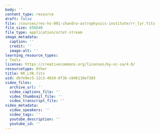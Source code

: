 ```yaml
---
body: ''
content_type: resource
draft: false
file: /courses/res-hs-001-chandra-astrophysics-institute/rr_lyr.fits
file_size: 656640
file_type: application/octet-stream
image_metadata:
  caption: ''
  credit: ''
  image-alt: ''
learning_resource_types:
- Tools
license: https://creativecommons.org/licenses/by-nc-sa/4.0/
resourcetype: Other
title: RR_LYR.fits
uid: db7e9ec5-12c3-4810-8f3b-c846110ef303
video_files:
  archive_url: ''
  video_captions_file: ''
  video_thumbnail_file: ''
  video_transcript_file: ''
video_metadata:
  video_speakers: ''
  video_tags: ''
  youtube_description: ''
  youtube_id: ''
---
```

